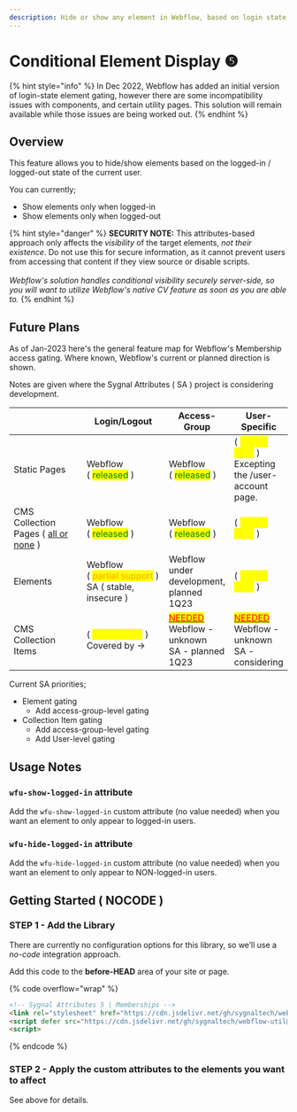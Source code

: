 ```yaml
---
description: Hide or show any element in Webflow, based on login state
---
```


# Conditional Element Display ❺

{% hint style="info" %}
In Dec 2022, Webflow has added an initial version of login-state element gating, however there are some incompatibility issues with components, and certain utility pages. This solution will remain available while those issues are being worked out.
{% endhint %}

## Overview

This feature allows you to hide/show elements based on the logged-in / logged-out state of the current user.

You can currently;

* Show elements only when logged-in
* Show elements only when logged-out

{% hint style="danger" %}
**SECURITY NOTE:** This attributes-based approach only affects the _visibility_ of the target elements, _not their existence_. Do not use this for secure information, as it cannot prevent users from accessing that content if they view source or disable scripts.\
\
_Webflow's solution handles conditional visibility securely server-side, so you will want to utilize Webflow's native CV feature as soon as you are able to._
{% endhint %}

## Future Plans

As of Jan-2023 here's the general feature map for Webflow's Membership access gating. Where known, Webflow's current or planned direction is shown.&#x20;

Notes are given where the Sygnal Attributes ( SA ) project is considering development.&#x20;

<table><thead><tr><th width="171"> </th><th width="172">Login/Logout</th><th>Access-Group</th><th>User-Specific</th></tr></thead><tbody><tr><td>Static Pages</td><td>Webflow <br>( <mark style="color:green;">released</mark> )</td><td>Webflow<br>( <mark style="color:green;">released</mark> )</td><td>( <mark style="color:yellow;">no use case</mark> )<br>Excepting the /user-account page.</td></tr><tr><td>CMS Collection Pages ( <a data-footnote-ref href="#user-content-fn-1">all or none</a> )</td><td>Webflow<br>( <mark style="color:green;">released</mark> )</td><td>Webflow<br>( <mark style="color:green;">released</mark> )</td><td>( <mark style="color:yellow;">no use case</mark> )</td></tr><tr><td>Elements</td><td>Webflow<br>( <mark style="color:orange;">partial support</mark> )<br>SA ( stable, insecure )</td><td>Webflow<br>under development, planned 1Q23 </td><td>( <mark style="color:yellow;">no use case</mark> )</td></tr><tr><td>CMS Collection Items</td><td>( <mark style="color:yellow;">no use case</mark> )<br>Covered by -></td><td><a data-footnote-ref href="#user-content-fn-2"><mark style="color:red;">NEEDED</mark></a><br>Webflow - unknown<br>SA - planned 1Q23</td><td><a data-footnote-ref href="#user-content-fn-3"><mark style="color:red;">NEEDED</mark></a><br>Webflow - unknown<br>SA - considering</td></tr></tbody></table>

Current SA priorities;&#x20;

* Element gating
  * Add access-group-level gating
* Collection Item gating
  * Add access-group-level gating
  * Add User-level gating&#x20;

## Usage Notes <a href="#usage-notes" id="usage-notes"></a>

### `wfu-show-logged-in` attribute <a href="#wfu-show-logged-in-attribute" id="wfu-show-logged-in-attribute"></a>

Add the `wfu-show-logged-in` custom attribute (no value needed) when you want an element to only appear to logged-in users.

### `wfu-hide-logged-in` attribute <a href="#wfu-hide-logged-in-attribute" id="wfu-hide-logged-in-attribute"></a>

Add the `wfu-hide-logged-in` custom attribute (no value needed) when you want an element to only appear to NON-logged-in users.

## Getting Started ( NOCODE ) <a href="#getting-started-nocode" id="getting-started-nocode"></a>

### STEP 1 - Add the Library <a href="#step-1---add-the-library" id="step-1---add-the-library"></a>

There are currently no configuration options for this library, so we’ll use a _no-code_ integration approach.

Add this code to the **before-HEAD** area of your site or page.

{% code overflow="wrap" %}
```html
<!-- Sygnal Attributes 5 | Memberships --> 
<link rel="stylesheet" href="https://cdn.jsdelivr.net/gh/sygnaltech/webflow-util@5.2.18/dist/css/webflow-membership.css"> 
<script defer src="https://cdn.jsdelivr.net/gh/sygnaltech/webflow-util@5.2.18/dist/nocode/webflow-membership.min.js"></script>
<script>
```
{% endcode %}

### STEP 2 - Apply the custom attributes to the elements you want to affect <a href="#step-2---apply-the-custom-attributes-to-the-elements-you-want-to-affect" id="step-2---apply-the-custom-attributes-to-the-elements-you-want-to-affect"></a>

See above for details.



[^1]: CMS CP gating refers to the page entirely, not gating of individual collection items.

[^2]: Needed to mix paid, free & levelled content such as courses, blog articles.&#x20;

[^3]: Needed for app-like capability, dashboards, invoice histories, order histories, client deliverables, and other user-specific content delivery.
